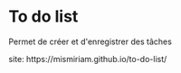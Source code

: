 <h1>To do list</h1>
<p>Permet de créer et d'enregistrer des tâches </p>
site: https://mismiriam.github.io/to-do-list/
